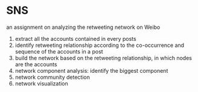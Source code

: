 # SNS
an assignment on analyzing the retweeting network on Weibo

1. extract all the accounts contained in every posts
2. identify retweeting relationship according to the co-occurrence and sequence of the accounts in a post
3. build the network based on the retweeting relationship, in which nodes are the accounts
4. network component analysis: identify the biggest component
5. network community detection
6. network visualization
